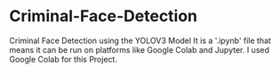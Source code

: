# Criminal-Face-Detection
Criminal Face Detection using the YOLOV3 Model
It is a '.ipynb' file that means it can be run on platforms like Google Colab and Jupyter. I used Google Colab for this Project.
